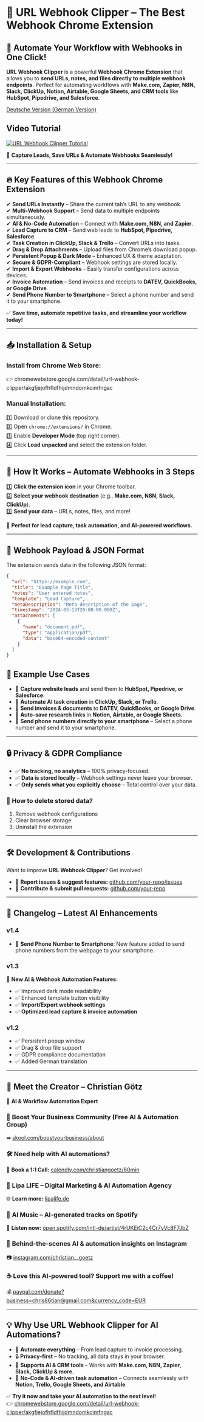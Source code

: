 # 🚀 URL Webhook Clipper – The Best Webhook Chrome Extension  
## 🌟 **Automate Your Workflow with Webhooks in One Click!**  

**URL Webhook Clipper** is a powerful **Webhook Chrome Extension** that allows you to **send URLs, notes, and files directly to multiple webhook endpoints**. Perfect for automating workflows with **Make.com, Zapier, N8N, Slack, ClickUp, Notion, Airtable, Google Sheets, and CRM tools** like **HubSpot, Pipedrive, and Salesforce**. 

[Deutsche Version (German Version)](README.de.md)

## Video Tutorial
[![URL Webhook Clipper Tutorial](https://img.youtube.com/vi/Cwjrm6HHJ-s/0.jpg)](https://www.youtube.com/watch?v=Cwjrm6HHJ-s)


🔹 **Capture Leads, Save URLs & Automate Webhooks Seamlessly!**  

---

## 🔥 **Key Features of this Webhook Chrome Extension**  

✔ **Send URLs Instantly** – Share the current tab’s URL to any webhook.  
✔ **Multi-Webhook Support** – Send data to multiple endpoints simultaneously.  
✔ **AI & No-Code Automation** – Connect with **Make.com, N8N, and Zapier**.  
✔ **Lead Capture to CRM** – Send web leads to **HubSpot, Pipedrive, Salesforce**.  
✔ **Task Creation in ClickUp, Slack & Trello** – Convert URLs into tasks.  
✔ **Drag & Drop Attachments** – Upload files from Chrome’s download popup.  
✔ **Persistent Popup & Dark Mode** – Enhanced UX & theme adaptation.  
✔ **Secure & GDPR-Compliant** – Webhook settings are stored locally.  
✔ **Import & Export Webhooks** – Easily transfer configurations across devices.  
✔ **Invoice Automation** – Send invoices and receipts to **DATEV, QuickBooks, or Google Drive**.  
✔ **Send Phone Number to Smartphone** – Select a phone number and send it to your smartphone.  

✅ **Save time, automate repetitive tasks, and streamline your workflow today!**  

---

## 📥 **Installation & Setup**  

### **Install from Chrome Web Store:**  
👉 chromewebstore.google.com/detail/url-webhook-clipper/akgfjejofhfldfhijdmndomkcimfngac  

### **Manual Installation:**  
1️⃣ Download or clone this repository.  
2️⃣ Open `chrome://extensions/` in Chrome.  
3️⃣ Enable **Developer Mode** (top right corner).  
4️⃣ Click **Load unpacked** and select the extension folder.  

---

## 🎯 **How It Works – Automate Webhooks in 3 Steps**  

1️⃣ **Click the extension icon** in your Chrome toolbar.  
2️⃣ **Select your webhook destination** (e.g., **Make.com, N8N, Slack, ClickUp**).  
3️⃣ **Send your data** – URLs, notes, files, and more!  

📌 **Perfect for lead capture, task automation, and AI-powered workflows.**  

---

## 🔧 **Webhook Payload & JSON Format**  

The extension sends data in the following JSON format:  

```json
{
  "url": "https://example.com",
  "title": "Example Page Title",
  "notes": "User entered notes",
  "template": "Lead Capture",
  "metaDescription": "Meta description of the page",
  "timestamp": "2024-03-13T20:00:00.000Z",
  "attachments": [
    {
      "name": "document.pdf",
      "type": "application/pdf",
      "data": "base64-encoded-content"
    }
  ]
}
```

## 📌 Example Use Cases  

- 🔹 **Capture website leads** and send them to **HubSpot, Pipedrive, or Salesforce**.  
- 🔹 **Automate AI task creation** in **ClickUp, Slack, or Trello**.  
- 🔹 **Send invoices & documents** to **DATEV, QuickBooks, or Google Drive**.  
- 🔹 **Auto-save research links** in **Notion, Airtable, or Google Sheets**.  
- 🔹 **Send phone numbers directly to your smartphone** – Select a phone number and send it to your smartphone.  

---

## 🔒 Privacy & GDPR Compliance  

- ✅ **No tracking, no analytics** – 100% privacy-focused.  
- ✅ **Data is stored locally** – Webhook settings never leave your browser.  
- ✅ **Only sends what you explicitly choose** – Total control over your data.  

### 📌 How to delete stored data?  

1. Remove webhook configurations  
2. Clear browser storage  
3. Uninstall the extension  

---

## 🛠 Development & Contributions  

Want to improve **URL Webhook Clipper**? Get involved!  

- 📩 **Report issues & suggest features:** [github.com/your-repo/issues](https://github.com/your-repo/issues)  
- 🤝 **Contribute & submit pull requests:** [github.com/your-repo](https://github.com/your-repo)  

---

## 📌 Changelog – Latest AI Enhancements  

### **v1.4**  
- 🚀 **Send Phone Number to Smartphone**: New feature added to send phone numbers from the webpage to your smartphone.  

### **v1.3**  
🚀 **New AI & Webhook Automation Features:**  
- ✅ Improved dark mode readability  
- ✅ Enhanced template button visibility  
- ✅ **Import/Export webhook settings**  
- ✅ **Optimized lead capture & invoice automation**  

### **v1.2**  
- ✅ Persistent popup window  
- ✅ Drag & drop file support  
- ✅ GDPR compliance documentation  
- ✅ Added German translation  

---

## 👤 Meet the Creator – Christian Götz  

👋 **AI & Workflow Automation Expert**  

### 📢 **Boost Your Business Community (Free AI & Automation Group)**  
➡ [skool.com/boostyourbusiness/about](https://www.skool.com/boostyourbusiness/about)  

### 🛠 **Need help with AI automations?**  
📅 **Book a 1:1 Call:** [calendly.com/christiangoetz/60min](https://calendly.com/christiangoetz/60min)  

### 🚀 **Lipa LIFE – Digital Marketing & AI Automation Agency**  
🌐 **Learn more:** [lipalife.de](https://lipalife.de)  

### 🎤 **AI Music – AI-generated tracks on Spotify**  
🎵 **Listen now:** [open.spotify.com/intl-de/artist/4rUKEiC2c4Cr7vVc8F7JbZ](https://open.spotify.com/intl-de/artist/4rUKEiC2c4Cr7vVc8F7JbZ)  

### 📸 **Behind-the-scenes AI & automation insights on Instagram**  
📷 [instagram.com/christian__goetz](https://www.instagram.com/christian__goetz/)  

### ☕ **Love this AI-powered tool? Support me with a coffee!**  
💰 [paypal.com/donate?business=chris86tian@gmail.com&currency_code=EUR](https://www.paypal.com/donate?business=chris86tian@gmail.com&currency_code=EUR)  

---

## 💡 Why Use URL Webhook Clipper for AI Automations?  

- 🚀 **Automate everything** – From lead capture to invoice processing.  
- 🔒 **Privacy-first** – No tracking, all data stays in your browser.  
- 📎 **Supports AI & CRM tools** – Works with **Make.com, N8N, Zapier, Slack, ClickUp & more**.  
- 🔄 **No-Code & AI-driven task automation** – Connects seamlessly with **Notion, Trello, Google Sheets, and Airtable**.  

✅ **Try it now and take your AI automation to the next level!**  
👉 [chromewebstore.google.com/detail/url-webhook-clipper/akgfjejofhfldfhijdmndomkcimfngac](https://chromewebstore.google.com/detail/url-webhook-clipper/akgfjejofhfldfhijdmndomkcimfngac)
